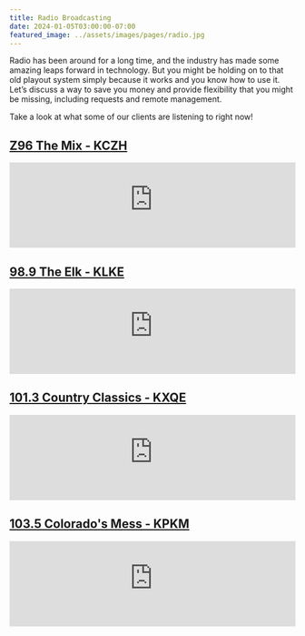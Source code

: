 ```yaml
---
title: Radio Broadcasting
date: 2024-01-05T03:00:00-07:00
featured_image: ../assets/images/pages/radio.jpg
---
```


Radio has been around for a long time, and the industry has made some amazing leaps forward in technology. But you might be holding on to that old playout system simply because it works and you know how to use it. Let’s discuss a way to save you money and provide flexibility that you might be missing, including requests and remote management.

Take a look at what some of our clients are listening to right now!

## <a href="https://live.thackerbroadcasting.com/public/z96_mix">Z96 The Mix - KCZH</a>
<iframe src="https://live.thackerbroadcasting.com/public/z96_mix/embed?theme=light" frameborder="0" allowtransparency="true" style="width: 100%; min-height: 150px; border: 0; align=center"></iframe>

## <a href="https://live.thackerbroadcasting.com/public/98.9_the_elk">98.9 The Elk - KLKE</a>
<iframe src="https://live.thackerbroadcasting.com/public/98.9_the_elk/embed?theme=light" frameborder="0" allowtransparency="true" style="width: 100%; min-height: 150px; border: 0;"></iframe>

## <a href="https://live.thackerbroadcasting.com/public/country_classics_kxqe">101.3 Country Classics - KXQE</a>
<iframe src="https://live.thackerbroadcasting.com/public/country_classics_kxqe/embed?theme=light" frameborder="0" allowtransparency="true" style="width: 100%; min-height: 150px; border: 0;"></iframe>

## <a href="https://live.thackerbroadcasting.com/public/1035_colorado_mess">103.5 Colorado's Mess - KPKM</a>
<iframe src="https://live.thackerbroadcasting.com/public/1035_colorado_mess/embed?theme=light" frameborder="0" allowtransparency="true" style="width: 100%; min-height: 150px; border: 0;"></iframe>